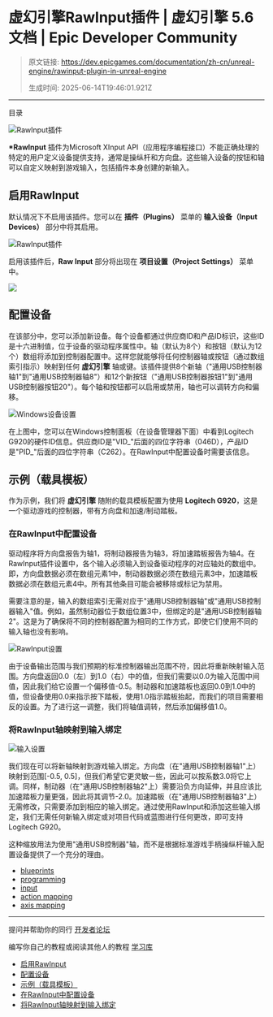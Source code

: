 # 虚幻引擎RawInput插件 | 虚幻引擎 5.6 文档 | Epic Developer Community

> 原文链接: https://dev.epicgames.com/documentation/zh-cn/unreal-engine/rawinput-plugin-in-unreal-engine
> 
> 生成时间: 2025-06-14T19:46:01.921Z

---

目录

![RawInput插件](https://dev.epicgames.com/community/api/documentation/image/1f50a3f0-402b-4be3-8483-b0cd2d118afc?resizing_type=fill&width=1920&height=335)

**\*RawInput** 插件为Microsoft XInput API（应用程序编程接口）不能正确处理的特定的用户定义设备提供支持，通常是操纵杆和方向盘。这些输入设备的按钮和轴可以自定义映射到游戏输入，包括插件本身创建的新输入。

## 启用RawInput

默认情况下不启用该插件。您可以在 **插件（Plugins）** 菜单的 **输入设备（Input Devices）** 部分中将其启用。

![RawInput插件](https://d1iv7db44yhgxn.cloudfront.net/documentation/images/29706fd8-d6b6-4da8-a5d5-3ae0bbbe439d/rawinputplugin.png)

启用该插件后，**Raw Input** 部分将出现在 **项目设置（Project Settings）** 菜单中。

![](https://d1iv7db44yhgxn.cloudfront.net/documentation/images/c7ecd677-c3d2-40d1-886f-71e47f5a5c6a/rawinput.png)

## 配置设备

在该部分中，您可以添加新设备。每个设备都通过供应商ID和产品ID标识，这些ID是十六进制值，位于设备的驱动程序属性中。轴（默认为8个）和按钮（默认为12个）数组将添加到控制器配置中。这样您就能够将任何控制器轴或按钮（通过数组索引指示）映射到任何 **虚幻引擎** 轴或键。该插件提供8个新轴（"通用USB控制器轴1"到"通用USB控制器轴8"）和12个新按钮（"通用USB控制器按钮1"到"通用USB控制器按钮20"）。每个轴和按钮都可以启用或禁用，轴也可以调转方向和偏移。

![Windows设备设置](https://d1iv7db44yhgxn.cloudfront.net/documentation/images/47183486-a152-4525-b044-6a427f2bc3d7/windowssettings.png)

在上图中，您可以在Windows控制面板（在设备管理器下面）中看到Logitech G920的硬件ID信息。供应商ID是"VID\_"后面的四位字符串（046D），产品ID是"PID\_"后面的四位字符串（C262）。在RawInput中配置设备时需要该信息。

## 示例（载具模板）

作为示例，我们将 **虚幻引擎** 随附的载具模板配置为使用 **Logitech G920**，这是一个驱动游戏的控制器，带有方向盘和加速/制动踏板。

### 在RawInput中配置设备

驱动程序将方向盘报告为轴1，将制动器报告为轴3，将加速踏板报告为轴4。在RawInput插件设置中，各个输入必须输入到设备驱动程序的对应轴处的数组中。即，方向盘数据必须在数组元素1中，制动器数据必须在数组元素3中，加速踏板数据必须在数组元素4中。所有其他条目可能会被移除或标记为禁用。

需要注意的是，输入的数组索引无需对应于"通用USB控制器轴"或"通用USB控制器输入"值。例如，虽然制动器位于数组位置3中，但绑定的是"通用USB控制器轴2"。这是为了确保将不同的控制器配置为相同的工作方式，即使它们使用不同的输入轴也没有影响。

![RawInput设置](https://d1iv7db44yhgxn.cloudfront.net/documentation/images/de36f981-fbb8-4c6e-a452-6516bb16e3d2/rawinputdata.png)

由于设备输出范围与我们预期的标准控制器输出范围不符，因此将重新映射输入范围。方向盘返回0.0（左）到1.0（右）中的值，但我们需要以0.0为输入范围中间值，因此我们给它设置一个偏移值-0.5。制动器和加速踏板也返回0.0到1.0中的值，但设备使用0.0来指示按下踏板，使用1.0指示踏板抬起，而我们的项目需要相反的设置。为了进行这一调整，我们将轴值调转，然后添加偏移值1.0。

### 将RawInput轴映射到输入绑定

![输入设置](https://d1iv7db44yhgxn.cloudfront.net/documentation/images/8e8d950f-cb2d-4319-939c-0e85811f8ddf/inputdata.png)

我们现在可以将新轴映射到游戏输入绑定。方向盘（在"通用USB控制器轴1"上）映射到范围\[-0.5, 0.5\]，但我们希望它更灵敏一些，因此可以按系数3.0将它上调。同样，制动器（在"通用USB控制器轴2"上）需要沿负方向延伸，并且应该比加速踏板力量更强，因此将其调节-2.0。加速踏板（在"通用USB控制器轴3"上）无需修改，只需要添加到相应的输入绑定。通过使用RawInput和添加这些输入绑定，我们无需任何新输入绑定或对项目代码或蓝图进行任何更改，即可支持Logitech G920。

这种缩放用法为使用"通用USB控制器"轴，而不是根据标准游戏手柄操纵杆输入配置设备提供了一个充分的理由。

-   [blueprints](https://dev.epicgames.com/community/search?query=blueprints)
-   [programming](https://dev.epicgames.com/community/search?query=programming)
-   [input](https://dev.epicgames.com/community/search?query=input)
-   [action mapping](https://dev.epicgames.com/community/search?query=action%20mapping)
-   [axis mapping](https://dev.epicgames.com/community/search?query=axis%20mapping)

* * *

提问并帮助你的同行 [开发者论坛](https://forums.unrealengine.com/categories?tag=unreal-engine)

编写你自己的教程或阅读其他人的教程 [学习库](https://dev.epicgames.com/community/unreal-engine/learning)

-   [启用RawInput](/documentation/zh-cn/unreal-engine/rawinput-plugin-in-unreal-engine#%E5%90%AF%E7%94%A8rawinput)
-   [配置设备](/documentation/zh-cn/unreal-engine/rawinput-plugin-in-unreal-engine#%E9%85%8D%E7%BD%AE%E8%AE%BE%E5%A4%87)
-   [示例（载具模板）](/documentation/zh-cn/unreal-engine/rawinput-plugin-in-unreal-engine#%E7%A4%BA%E4%BE%8B%EF%BC%88%E8%BD%BD%E5%85%B7%E6%A8%A1%E6%9D%BF%EF%BC%89)
-   [在RawInput中配置设备](/documentation/zh-cn/unreal-engine/rawinput-plugin-in-unreal-engine#%E5%9C%A8rawinput%E4%B8%AD%E9%85%8D%E7%BD%AE%E8%AE%BE%E5%A4%87)
-   [将RawInput轴映射到输入绑定](/documentation/zh-cn/unreal-engine/rawinput-plugin-in-unreal-engine#%E5%B0%86rawinput%E8%BD%B4%E6%98%A0%E5%B0%84%E5%88%B0%E8%BE%93%E5%85%A5%E7%BB%91%E5%AE%9A)